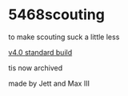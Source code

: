# 5468scouting  
to make scouting suck a little less  
  
[v4.0 standard build](https://5468scouting.netlify.app)  

tis now archived  

made by Jett and Max III
